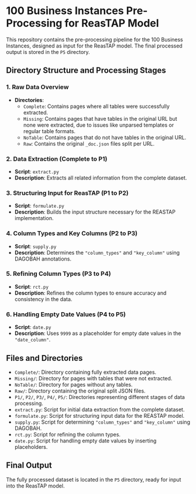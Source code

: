 # 100 Business Instances Pre-Processing for ReasTAP Model

This repository contains the pre-processing pipeline for the 100 Business Instances, designed as input for the ReasTAP model. The final processed output is stored in the `P5` directory.

## Directory Structure and Processing Stages

### 1. Raw Data Overview
- **Directories**:
  - `Complete`: Contains pages where all tables were successfully extracted.
  - `Missing`: Contains pages that have tables in the original URL but none were extracted, due to issues like unparsed templates or regular table formats.
  - `NoTable`: Contains pages that do not have tables in the original URL.
  - `Raw`: Contains the original `_doc.json` files split per URL.

### 2. Data Extraction (Complete to P1)
- **Script**: `extract.py`
- **Description**: Extracts all related information from the complete dataset.

### 3. Structuring Input for ReasTAP (P1 to P2)
- **Script**: `formulate.py`
- **Description**: Builds the input structure necessary for the REASTAP implementation.

### 4. Column Types and Key Columns (P2 to P3)
- **Script**: `supply.py`
- **Description**: Determines the `"column_types"` and `"key_column"` using DAGOBAH annotations.

### 5. Refining Column Types (P3 to P4)
- **Script**: `rct.py`
- **Description**: Refines the column types to ensure accuracy and consistency in the data.

### 6. Handling Empty Date Values (P4 to P5)
- **Script**: `date.py`
- **Description**: Uses `9999` as a placeholder for empty date values in the `"date_column"`.

## Files and Directories

- `Complete/`: Directory containing fully extracted data pages.
- `Missing/`: Directory for pages with tables that were not extracted.
- `NoTable/`: Directory for pages without any tables.
- `Raw/`: Directory containing the original split JSON files.
- `P1/`, `P2/`, `P3/`, `P4/`, `P5/`: Directories representing different stages of data processing.
- `extract.py`: Script for initial data extraction from the complete dataset.
- `formulate.py`: Script for structuring input data for the REASTAP model.
- `supply.py`: Script for determining `"column_types"` and `"key_column"` using DAGOBAH.
- `rct.py`: Script for refining the column types.
- `date.py`: Script for handling empty date values by inserting placeholders.

## Final Output

The fully processed dataset is located in the `P5` directory, ready for input into the ReasTAP model.
